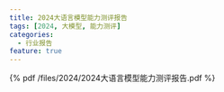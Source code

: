 ```yaml
---
title: 2024大语言模型能力测评报告
tags: [2024, 大模型, 能力测评]
categories:
  - 行业报告
feature: true
---
```


{% pdf /files/2024/2024大语言模型能力测评报告.pdf %}